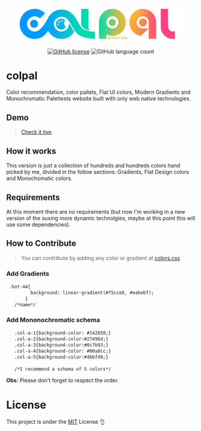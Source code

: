 <div align="center">
<img src="assets/img/logos/svg/cololpal_logo.svg" width="450px"></img>

[![GitHub license](https://img.shields.io/github/license/HenriqueChigumane/colpal?logoColor=red)](https://github.com/HenriqueChigumane/colpal/blob/master/LICENSE)
![GitHub language count](https://img.shields.io/github/languages/count/henriquechigumane/colpal)
 </div> 

# colpal
Color recommendation, color pallets, Flat UI colors, Modern Gradients and Monochromatic Palettests website built with only web native technologies.

 ## Demo
> [Check it live](themisterpaps.github.io/colpal).

## How it works
This version is just a collection of hundreds and hundreds colors hand picked by me, divided in the follow sections: Gradients, Flat Design colors and Monochomatic colors.
## Requirements
At this moment there are no requirements (but now I'm working in a new version of the susing more dynamic technolgies, maybe at this point this will use some dependencies).
## How to Contribute
> You can contribute by adding any color or gradient at [colors.css](assets/colors.css)

### Add Gradients
   ```
    .hot-44{
            background: linear-gradient(#75cce8, #eabebf);
          }
      /*name*/  
   ```
### Add Mononochromatic schema
   ```
      .col-a-1{background-color: #142850;}
      .col-a-2{background-color:#27496d;}
      .col-a-3{background-color:#0c7b93;}
      .col-a-4{background-color: #00a8cc;}
      .col-a-5{background-color:#4bbfd9;}

      /*I recommend a schema of 5 colors*/  
   ```
**Obs:** Please don't forget to respect the order.
 # License
 This project is under the [MIT](LICENSE.md) License 👌
